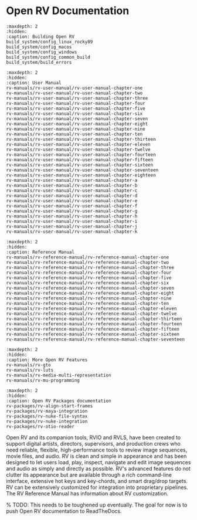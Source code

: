 # Open RV Documentation

```{toctree}
:maxdepth: 2
:hidden:
:caption: Building Open RV
build_system/config_linux_rocky89
build_system/config_macos
build_system/config_windows
build_system/config_common_build
build_system/build_errors
```

```{toctree}
:maxdepth: 2
:hidden:
:caption: User Manual
rv-manuals/rv-user-manual/rv-user-manual-chapter-one
rv-manuals/rv-user-manual/rv-user-manual-chapter-two
rv-manuals/rv-user-manual/rv-user-manual-chapter-three
rv-manuals/rv-user-manual/rv-user-manual-chapter-four
rv-manuals/rv-user-manual/rv-user-manual-chapter-five
rv-manuals/rv-user-manual/rv-user-manual-chapter-six
rv-manuals/rv-user-manual/rv-user-manual-chapter-seven
rv-manuals/rv-user-manual/rv-user-manual-chapter-eight
rv-manuals/rv-user-manual/rv-user-manual-chapter-nine
rv-manuals/rv-user-manual/rv-user-manual-chapter-ten
rv-manuals/rv-user-manual/rv-user-manual-chapter-thirteen
rv-manuals/rv-user-manual/rv-user-manual-chapter-eleven
rv-manuals/rv-user-manual/rv-user-manual-chapter-twelve
rv-manuals/rv-user-manual/rv-user-manual-chapter-fourteen
rv-manuals/rv-user-manual/rv-user-manual-chapter-fifteen
rv-manuals/rv-user-manual/rv-user-manual-chapter-sixteen
rv-manuals/rv-user-manual/rv-user-manual-chapter-seventeen
rv-manuals/rv-user-manual/rv-user-manual-chapter-eighteen
rv-manuals/rv-user-manual/rv-user-manual-chapter-a
rv-manuals/rv-user-manual/rv-user-manual-chapter-b
rv-manuals/rv-user-manual/rv-user-manual-chapter-c
rv-manuals/rv-user-manual/rv-user-manual-chapter-d
rv-manuals/rv-user-manual/rv-user-manual-chapter-e
rv-manuals/rv-user-manual/rv-user-manual-chapter-f
rv-manuals/rv-user-manual/rv-user-manual-chapter-g
rv-manuals/rv-user-manual/rv-user-manual-chapter-h
rv-manuals/rv-user-manual/rv-user-manual-chapter-i
rv-manuals/rv-user-manual/rv-user-manual-chapter-j
rv-manuals/rv-user-manual/rv-user-manual-chapter-k
```

```{toctree}
:maxdepth: 2
:hidden:
:caption: Reference Manual
rv-manuals/rv-reference-manual/rv-reference-manual-chapter-one
rv-manuals/rv-reference-manual/rv-reference-manual-chapter-two
rv-manuals/rv-reference-manual/rv-reference-manual-chapter-three
rv-manuals/rv-reference-manual/rv-reference-manual-chapter-four
rv-manuals/rv-reference-manual/rv-reference-manual-chapter-five
rv-manuals/rv-reference-manual/rv-reference-manual-chapter-six
rv-manuals/rv-reference-manual/rv-reference-manual-chapter-seven
rv-manuals/rv-reference-manual/rv-reference-manual-chapter-eight
rv-manuals/rv-reference-manual/rv-reference-manual-chapter-nine
rv-manuals/rv-reference-manual/rv-reference-manual-chapter-ten
rv-manuals/rv-reference-manual/rv-reference-manual-chapter-eleven
rv-manuals/rv-reference-manual/rv-reference-manual-chapter-twelve
rv-manuals/rv-reference-manual/rv-reference-manual-chapter-thirteen
rv-manuals/rv-reference-manual/rv-reference-manual-chapter-fourteen
rv-manuals/rv-reference-manual/rv-reference-manual-chapter-fifteen
rv-manuals/rv-reference-manual/rv-reference-manual-chapter-sixteen
rv-manuals/rv-reference-manual/rv-reference-manual-chapter-seventeen
```

```{toctree}
:maxdepth: 2
:hidden:
:caption: More Open RV Features
rv-manuals/rv-gto
rv-manuals/rv-luts
rv-manuals/rv-media-multi-representation
rv-manuals/rv-mu-programming
```

```{toctree}
:maxdepth: 2
:hidden:
:caption: Open RV Packages documentation
rv-packages/rv-align-start-frames
rv-packages/rv-maya-integration
rv-packages/rv-nuke-file-syntax
rv-packages/rv-nuke-integration
rv-packages/rv-otio-reader
```

Open RV and its companion tools, RVIO and RVLS, have been created to support digital artists, directors, supervisors, and production crews who need reliable, flexible, high-performance tools to review image sequences, movie files, and audio. RV is clean and simple in appearance and has been designed to let users load, play, inspect, navigate and edit image sequences and audio as simply and directly as possible. RV's advanced features do not clutter its appearance but are available through a rich command-line interface, extensive hot keys and key-chords, and smart drag/drop targets. RV can be extensively customized for integration into proprietary pipelines. The RV Reference Manual has information about RV customization.

% TODO: This needs to be toughened up eventually. The goal for now is to push Open RV documentation to ReadTheDocs.
